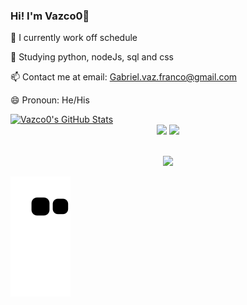### Hi! I'm Vazco0👋

🔭 I currently work off schedule

🌱 Studying python, nodeJs, sql and css

📫 Contact me at email: Gabriel.vaz.franco@gmail.com

😄 Pronoun: He/His

  
  <a href="https://awesome-github-stats.azurewebsites.net/index.html??cardType=github&theme=github-dark&preferLogin=true&Border=0456DD">
    <img  alt="Vazco0's GitHub Stats" src="https://awesome-github-stats.azurewebsites.net/user-stats/Vazco0?cardType=github&theme=github-dark&preferLogin=true&Border=0456DD" />
  </a>

  
  

 <div align="center">
  <a href="https://www.instagram.com/sky__g3" target="_blank"><img src="https://img.shields.io/badge/-Instagram-%23E4405F?style=for-the-badge&logo=instagram&logoColor=white" target="_blank"></a> 
  <a href = "mailto:Gabriel.vaz.franco@gmail.com"><img src="https://img.shields.io/badge/-Gmail-%23333?style=for-the-badge&logo=gmail&logoColor=white" target="_blank"></a>
  </a> 
</div>
</br>
<p align="center">   <img alingn="center" src="https://profile-counter.glitch.me/Vazco0/count.svg" /></p>


![snake gif](https://github.com/Formandodev/Formandodev/blob/output/github-contribution-grid-snake.svg)

